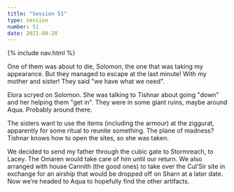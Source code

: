 ```yaml
---
title: "Session 51"
type: session
number: 51
date: 2021-08-28
---
```


{% include nav.html %}

One of them was about to die, Solomon, the one that was taking my appearance. But they managed to escape at the last minute! With my mother and sister! They said "we have what we need".

Elora scryed on Solomon. She was talking to Tishnar about going "down" and her helping them "get in". They were in some giant ruins, maybe around Aqua. Probably around there.

The sisters want to use the items (including the armour) at the ziggurat, apparently for some ritual to reunite something. The plane of madness? Tishnar knows how to open the sites, so she was taken.

We decided to send my father through the cubic gate to Stormreach, to Lacey. The Omaren would take care of him until our return.
We also arranged with house Cannith (the good ones) to take over the Cul’Sir site in exchange for an airship that would be dropped off on Sharn at a later date.
Now we’re headed to Aqua to hopefully find the other artifacts. 